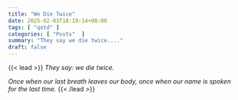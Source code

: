 ```yaml
---
title: "We Die Twice"
date: 2025-02-03T18:19:14+08:00
tags: [ "qotd" ]
categories: [ "Posts"  ]
summary: "They say we die twice...."
draft: false
---
```

{{< lead >}}
*They say: we die twice.* 

*Once when our last breath leaves our body, once when our name is spoken for the last time.*
{{< /lead >}}

<!--
*Once when our breathe leaves our body, once when the last person we know says our name.*
-->

